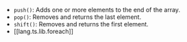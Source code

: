 
- `push()`: Adds one or more elements to the end of the array.
- `pop()`: Removes and returns the last element.
- `shift()`: Removes and returns the first element.
- [[lang.ts.lib.foreach]]